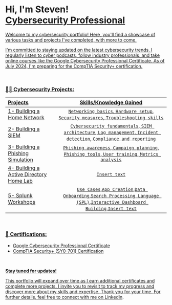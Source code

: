 <h1>Hi, I'm Steven! <br/><a href="www.linkedin.com/in/steven-campbell-862258147/">Cybersecurity Professional</h1>

Welcome to my cybersecurity portfolio! Here, you'll find a showcase of various tasks and projects I've completed, with more to come.

I'm committed to staying updated on the latest cybersecurity trends. I regularly listen to cyber podcasts, follow industry professionals, and take online courses like the Google Cybersecurity Professional Certificate. As of July 2024, I'm preparing for the CompTIA Security+ certification.

<br />

###  👨‍💻 Cybersecurity Projects:
| Projects | Skills/Knowledge Gained | 
| :--- |:---:|
| 1- [Building a Home Network](https://github.com/stevencampbell368/BuildingHomeNetwork) | `Networking basics`, `Hardware setup`, `Security measures`, `Troubleshooting skills` |
| 2- [Building a SIEM](https://github.com/stevencampbell368/BuildingaSIEM) | `Cybersecurity fundamentals`,  `SIEM architecture`, `Log management`, `Incident detection`, `Compliance and reporting`| 
| 3- [Building a Phishing Simulation](https://github.com/stevencampbell368/GoPhish-Phishing-Simulation) | `Phishing awareness`, `Campaign planning`, `Phishing tools`, `User training`, `Metrics analysis` | 
| 4- [Building a Active Directory Home Lab](https://github.com/stevencampbell368/ActiveDirectoryLab-)| `Insert text`|
| 5- [Splunk Workshops](https://github.com/stevencampbell368/Splunk)| `Use Cases`,`App Creation`,`Data Onboarding`,`Search Processing Language (SPL)`,`Interactive Dashboard Building`,`Insert text`|

<br />

###   📜 Certifications:

- Google Cybersecurity Professional Certificate
- CompTIA Security+ (SY0-701) Certification

<br />

**Stay tuned for updates!**

This portfolio will expand over time as I earn additional certificates and complete more projects. I invite you to revisit to track my progress and discover more about my skills and expertise. Thank you for your time. For further details, feel free to connect with me on [Linkedin](http://www.linkedin.com/in/steven-campbell-862258147).

